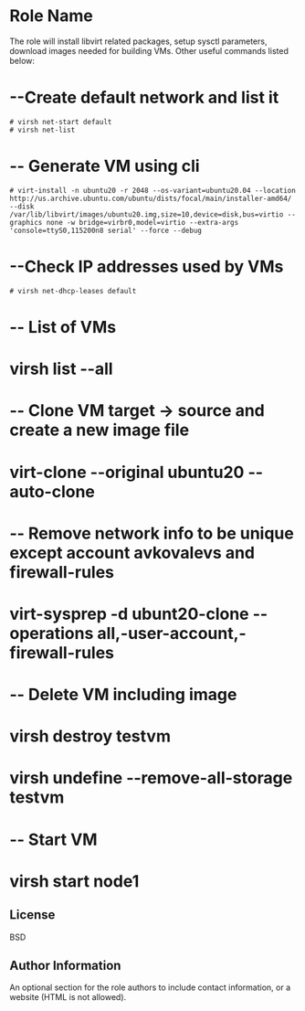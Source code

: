 Role Name
=========

The role will install libvirt related packages, setup sysctl parameters, download images needed for building VMs.
Other useful commands listed below:
# --Create default network and list it
~~~
# virsh net-start default
# virsh net-list
~~~
# -- Generate VM using cli
~~~
# virt-install -n ubuntu20 -r 2048 --os-variant=ubuntu20.04 --location http://us.archive.ubuntu.com/ubuntu/dists/focal/main/installer-amd64/  --disk /var/lib/libvirt/images/ubuntu20.img,size=10,device=disk,bus=virtio --graphics none -w bridge=virbr0,model=virtio --extra-args 'console=ttyS0,115200n8 serial' --force --debug
~~~
# --Check IP addresses used by VMs
~~~
# virsh net-dhcp-leases default
~~~
# -- List of VMs
# virsh list --all
# -- Clone VM target -> source and create a new image file
# virt-clone --original ubuntu20 --auto-clone
# -- Remove network info to be unique except account avkovalevs and firewall-rules
# virt-sysprep -d ubunt20-clone --operations all,-user-account,-firewall-rules
# -- Delete VM including image
# virsh destroy testvm
# virsh undefine --remove-all-storage testvm
# -- Start VM
# virsh start node1


License
-------

BSD

Author Information
------------------

An optional section for the role authors to include contact information, or a website (HTML is not allowed).
